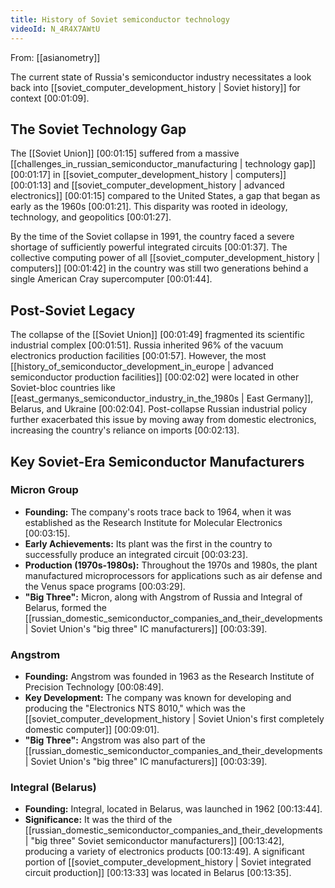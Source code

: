```yaml
---
title: History of Soviet semiconductor technology
videoId: N_4R4X7AWtU
---
```


From: [[asianometry]] <br/> 

The current state of Russia's semiconductor industry necessitates a look back into [[soviet_computer_development_history | Soviet history]] for context <a class="yt-timestamp" data-t="00:01:09">[00:01:09]</a>.

## The Soviet Technology Gap
The [[Soviet Union]] <a class="yt-timestamp" data-t="00:01:15">[00:01:15]</a> suffered from a massive [[challenges_in_russian_semiconductor_manufacturing | technology gap]] <a class="yt-timestamp" data-t="00:01:17">[00:01:17]</a> in [[soviet_computer_development_history | computers]] <a class="yt-timestamp" data-t="00:01:13">[00:01:13]</a> and [[soviet_computer_development_history | advanced electronics]] <a class="yt-timestamp" data-t="00:01:15">[00:01:15]</a> compared to the United States, a gap that began as early as the 1960s <a class="yt-timestamp" data-t="00:01:21">[00:01:21]</a>. This disparity was rooted in ideology, technology, and geopolitics <a class="yt-timestamp" data-t="00:01:27">[00:01:27]</a>.

By the time of the Soviet collapse in 1991, the country faced a severe shortage of sufficiently powerful integrated circuits <a class="yt-timestamp" data-t="00:01:37">[00:01:37]</a>. The collective computing power of all [[soviet_computer_development_history | computers]] <a class="yt-timestamp" data-t="00:01:42">[00:01:42]</a> in the country was still two generations behind a single American Cray supercomputer <a class="yt-timestamp" data-t="00:01:44">[00:01:44]</a>.

## Post-Soviet Legacy
The collapse of the [[Soviet Union]] <a class="yt-timestamp" data-t="00:01:49">[00:01:49]</a> fragmented its scientific industrial complex <a class="yt-timestamp" data-t="00:01:51">[00:01:51]</a>. Russia inherited 96% of the vacuum electronics production facilities <a class="yt-timestamp" data-t="00:01:57">[00:01:57]</a>. However, the most [[history_of_semiconductor_development_in_europe | advanced semiconductor production facilities]] <a class="yt-timestamp" data-t="00:02:02">[00:02:02]</a> were located in other Soviet-bloc countries like [[east_germanys_semiconductor_industry_in_the_1980s | East Germany]], Belarus, and Ukraine <a class="yt-timestamp" data-t="00:02:04">[00:02:04]</a>. Post-collapse Russian industrial policy further exacerbated this issue by moving away from domestic electronics, increasing the country's reliance on imports <a class="yt-timestamp" data-t="00:02:13">[00:02:13]</a>.

## Key Soviet-Era Semiconductor Manufacturers

### Micron Group
*   **Founding:** The company's roots trace back to 1964, when it was established as the Research Institute for Molecular Electronics <a class="yt-timestamp" data-t="00:03:15">[00:03:15]</a>.
*   **Early Achievements:** Its plant was the first in the country to successfully produce an integrated circuit <a class="yt-timestamp" data-t="00:03:23">[00:03:23]</a>.
*   **Production (1970s-1980s):** Throughout the 1970s and 1980s, the plant manufactured microprocessors for applications such as air defense and the Venus space programs <a class="yt-timestamp" data-t="00:03:29">[00:03:29]</a>.
*   **"Big Three":** Micron, along with Angstrom of Russia and Integral of Belarus, formed the [[russian_domestic_semiconductor_companies_and_their_developments | Soviet Union's "big three" IC manufacturers]] <a class="yt-timestamp" data-t="00:03:39">[00:03:39]</a>.

### Angstrom
*   **Founding:** Angstrom was founded in 1963 as the Research Institute of Precision Technology <a class="yt-timestamp" data-t="00:08:49">[00:08:49]</a>.
*   **Key Development:** The company was known for developing and producing the "Electronics NTS 8010," which was the [[soviet_computer_development_history | Soviet Union's first completely domestic computer]] <a class="yt-timestamp" data-t="00:09:01">[00:09:01]</a>.
*   **"Big Three":** Angstrom was also part of the [[russian_domestic_semiconductor_companies_and_their_developments | Soviet Union's "big three" IC manufacturers]] <a class="yt-timestamp" data-t="00:03:39">[00:03:39]</a>.

### Integral (Belarus)
*   **Founding:** Integral, located in Belarus, was launched in 1962 <a class="yt-timestamp" data-t="00:13:44">[00:13:44]</a>.
*   **Significance:** It was the third of the [[russian_domestic_semiconductor_companies_and_their_developments | "big three" Soviet semiconductor manufacturers]] <a class="yt-timestamp" data-t="00:13:42">[00:13:42]</a>, producing a variety of electronics products <a class="yt-timestamp" data-t="00:13:49">[00:13:49]</a>. A significant portion of [[soviet_computer_development_history | Soviet integrated circuit production]] <a class="yt-timestamp" data-t="00:13:33">[00:13:33]</a> was located in Belarus <a class="yt-timestamp" data-t="00:13:35">[00:13:35]</a>.